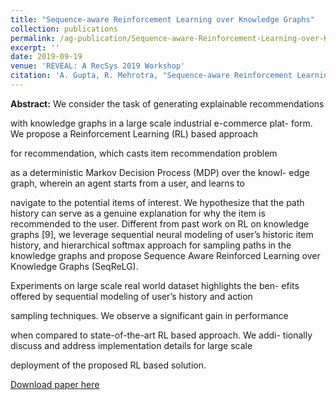 ```yaml
---
title: "Sequence-aware Reinforcement Learning over Knowledge Graphs"
collection: publications
permalink: /ag-publication/Sequence-aware-Reinforcement-Learning-over-Knowledge-Graphs
excerpt: ''
date: 2019-09-19
venue: 'REVEAL: A RecSys 2019 Workshop'
citation: 'A. Gupta, R. Mehrotra, "Sequence-aware Reinforcement Learning over Knowledge Graphs," REVEAL: A RecSys 2019 Workshop'
---
```


**Abstract:** We consider the task of generating explainable recommendations

with knowledge graphs in a large scale industrial e-commerce plat-
form. We propose a Reinforcement Learning (RL) based approach

for recommendation, which casts item recommendation problem

as a deterministic Markov Decision Process (MDP) over the knowl-
edge graph, wherein an agent starts from a user, and learns to

navigate to the potential items of interest. We hypothesize that the
path history can serve as a genuine explanation for why the item
is recommended to the user. Different from past work on RL on
knowledge graphs [9], we leverage sequential neural modeling of
user’s historic item history, and hierarchical softmax approach for
sampling paths in the knowledge graphs and propose Sequence
Aware Reinforced Learning over Knowledge Graphs (SeqReLG).

Experiments on large scale real world dataset highlights the ben-
efits offered by sequential modeling of user’s history and action

sampling techniques. We observe a significant gain in performance

when compared to state-of-the-art RL based approach. We addi-
tionally discuss and address implementation details for large scale

deployment of the proposed RL based solution.

[Download paper here](https://drive.google.com/file/d/1MiM4Z6_tqL47pGn2CAzqcMzQCdogpMnX/view)


